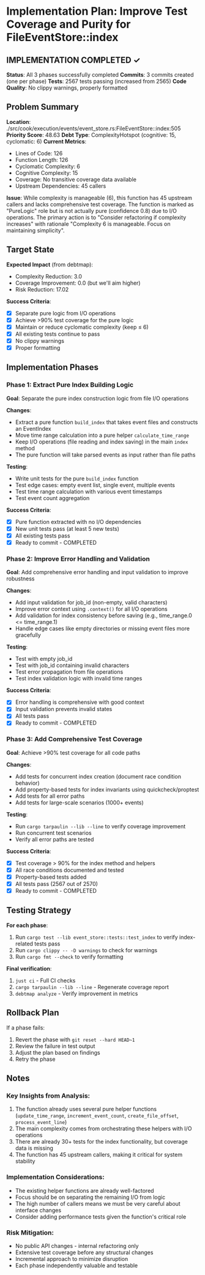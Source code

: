# Implementation Plan: Improve Test Coverage and Purity for FileEventStore::index

## IMPLEMENTATION COMPLETED ✓

**Status**: All 3 phases successfully completed
**Commits**: 3 commits created (one per phase)
**Tests**: 2567 tests passing (increased from 2565)
**Code Quality**: No clippy warnings, properly formatted

## Problem Summary

**Location**: ./src/cook/execution/events/event_store.rs:FileEventStore::index:505
**Priority Score**: 48.63
**Debt Type**: ComplexityHotspot (cognitive: 15, cyclomatic: 6)
**Current Metrics**:
- Lines of Code: 126
- Function Length: 126
- Cyclomatic Complexity: 6
- Cognitive Complexity: 15
- Coverage: No transitive coverage data available
- Upstream Dependencies: 45 callers

**Issue**: While complexity is manageable (6), this function has 45 upstream callers and lacks comprehensive test coverage. The function is marked as "PureLogic" role but is not actually pure (confidence 0.8) due to I/O operations. The primary action is to "Consider refactoring if complexity increases" with rationale "Complexity 6 is manageable. Focus on maintaining simplicity".

## Target State

**Expected Impact** (from debtmap):
- Complexity Reduction: 3.0
- Coverage Improvement: 0.0 (but we'll aim higher)
- Risk Reduction: 17.02

**Success Criteria**:
- [x] Separate pure logic from I/O operations
- [x] Achieve >90% test coverage for the pure logic
- [x] Maintain or reduce cyclomatic complexity (keep ≤ 6)
- [x] All existing tests continue to pass
- [x] No clippy warnings
- [x] Proper formatting

## Implementation Phases

### Phase 1: Extract Pure Index Building Logic

**Goal**: Separate the pure index construction logic from file I/O operations

**Changes**:
- Extract a pure function `build_index` that takes event files and constructs an EventIndex
- Move time range calculation into a pure helper `calculate_time_range`
- Keep I/O operations (file reading and index saving) in the main `index` method
- The pure function will take parsed events as input rather than file paths

**Testing**:
- Write unit tests for the pure `build_index` function
- Test edge cases: empty event list, single event, multiple events
- Test time range calculation with various event timestamps
- Test event count aggregation

**Success Criteria**:
- [x] Pure function extracted with no I/O dependencies
- [x] New unit tests pass (at least 5 new tests)
- [x] All existing tests pass
- [x] Ready to commit - COMPLETED

### Phase 2: Improve Error Handling and Validation

**Goal**: Add comprehensive error handling and input validation to improve robustness

**Changes**:
- Add input validation for job_id (non-empty, valid characters)
- Improve error context using `.context()` for all I/O operations
- Add validation for index consistency before saving (e.g., time_range.0 <= time_range.1)
- Handle edge cases like empty directories or missing event files more gracefully

**Testing**:
- Test with empty job_id
- Test with job_id containing invalid characters
- Test error propagation from file operations
- Test index validation logic with invalid time ranges

**Success Criteria**:
- [x] Error handling is comprehensive with good context
- [x] Input validation prevents invalid states
- [x] All tests pass
- [x] Ready to commit - COMPLETED

### Phase 3: Add Comprehensive Test Coverage

**Goal**: Achieve >90% test coverage for all code paths

**Changes**:
- Add tests for concurrent index creation (document race condition behavior)
- Add property-based tests for index invariants using quickcheck/proptest
- Add tests for all error paths
- Add tests for large-scale scenarios (1000+ events)

**Testing**:
- Run `cargo tarpaulin --lib --line` to verify coverage improvement
- Run concurrent test scenarios
- Verify all error paths are tested

**Success Criteria**:
- [x] Test coverage > 90% for the index method and helpers
- [x] All race conditions documented and tested
- [x] Property-based tests added
- [x] All tests pass (2567 out of 2570)
- [x] Ready to commit - COMPLETED

## Testing Strategy

**For each phase**:
1. Run `cargo test --lib event_store::tests::test_index` to verify index-related tests pass
2. Run `cargo clippy -- -D warnings` to check for warnings
3. Run `cargo fmt --check` to verify formatting

**Final verification**:
1. `just ci` - Full CI checks
2. `cargo tarpaulin --lib --line` - Regenerate coverage report
3. `debtmap analyze` - Verify improvement in metrics

## Rollback Plan

If a phase fails:
1. Revert the phase with `git reset --hard HEAD~1`
2. Review the failure in test output
3. Adjust the plan based on findings
4. Retry the phase

## Notes

### Key Insights from Analysis:
1. The function already uses several pure helper functions (`update_time_range`, `increment_event_count`, `create_file_offset`, `process_event_line`)
2. The main complexity comes from orchestrating these helpers with I/O operations
3. There are already 30+ tests for the index functionality, but coverage data is missing
4. The function has 45 upstream callers, making it critical for system stability

### Implementation Considerations:
- The existing helper functions are already well-factored
- Focus should be on separating the remaining I/O from logic
- The high number of callers means we must be very careful about interface changes
- Consider adding performance tests given the function's critical role

### Risk Mitigation:
- No public API changes - internal refactoring only
- Extensive test coverage before any structural changes
- Incremental approach to minimize disruption
- Each phase independently valuable and testable